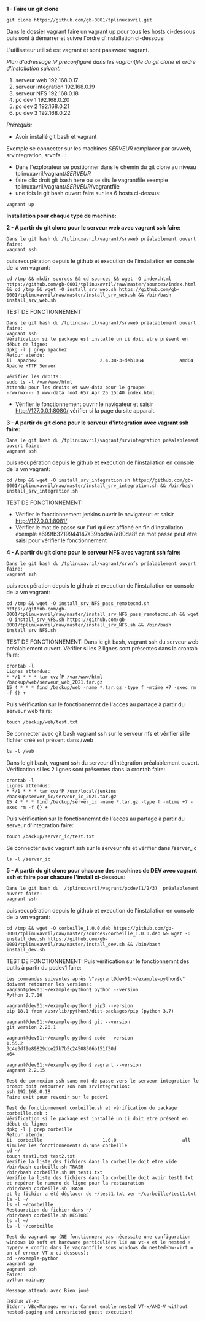 **1 - Faire un git clone**
```shell
git clone https://github.com/gb-0001/tplinuxavril.git
```

Dans le dossier vagrant faire un vagrant up pour tous les hosts ci-dessous puis sont à démarrer et suivre l'ordre d'installation ci-dessous:

L'utilisateur utilisé est vagrant et sont password vagrant.

*Plan d'adressage IP préconfiguré dans les vagrantfile du git clone et ordre d'installation suivant:*
1. serveur web 192.168.0.17
2. serveur integration 192.168.0.19
3. serveur NFS 192.168.0.18
4. pc dev 1 192.168.0.20
5. pc dev 2 192.168.0.21
6. pc dev 3 192.168.0.22

*Prérequis:*
- Avoir installé git bash et vagrant


Exemple se connecter sur les machines *SERVEUR* remplacer par srvweb, srvintegration, srvnfs...:
- Dans l'explorateur se positionner dans le chemin du git clone au niveau tplinuxavril/vagrant/*SERVEUR*
- faire clic droit git bash here ou se situ le vagrantfile exemple tplinuxavril/vagrant/*SERVEUR*/vagrantfile
- une fois le git bash ouvert faire sur les 6 hosts ci-dessus:
```shell
vagrant up
```



**Installation pour chaque type de machine:**

**2 - A partir du git clone pour le serveur web avec vagrant ssh faire:**
```shell
Dans le git bash du /tplinuxavril/vagrant/srvweb préalablement ouvert faire:
vagrant ssh
```
puis recupération depuis le github et execution de l'installation en console de la vm vagrant:
```shell
cd /tmp && mkdir sources && cd sources && wget -O index.html https://github.com/gb-0001/tplinuxavril/raw/master/sources/index.html && cd /tmp && wget -O install_srv_web.sh https://github.com/gb-0001/tplinuxavril/raw/master/install_srv_web.sh && /bin/bash install_srv_web.sh
```

TEST DE FONCTIONNEMENT:
```shell
Dans le git bash du /tplinuxavril/vagrant/srvweb préalablement ouvert faire:
vagrant ssh
Vérification si le package est installé un ii doit etre présent en début de ligne:
dpkg -l | grep apache2
Retour atendu:
ii  apache2                       2.4.38-3+deb10u4             amd64        Apache HTTP Server

Vérifier les droits:
sudo ls -l /var/www/html
Attendu pour les droits et www-data pour le groupe:
-rwxrwx--- 1 www-data root 657 Apr 25 15:40 index.html

```
- Vérifier le fonctionnement ouvrir le navigateur et saisir http://127.0.0.1:8080/ vérifier si la page du site apparait.


**3 - A partir du git clone pour le serveur d'integration avec vagrant ssh faire:**
```shell
Dans le git bash du /tplinuxavril/vagrant/srvintegration préalablement ouvert faire:
vagrant ssh
```
puis recupération depuis le github et execution de l'installation en console de la vm vagrant:
```shell
cd /tmp && wget -O install_srv_integration.sh https://github.com/gb-0001/tplinuxavril/raw/master/install_srv_integration.sh && /bin/bash install_srv_integration.sh
```
TEST DE FONCTIONNEMENT:
- Vérifier le fonctionnement jenkins ouvrir le navigateur: et saisir http://127.0.0.1:8081/
- Vérifier le mot de passe sur l'url qui est affiché en fin d'installation exemple a699fb3219944147a39bbdaa7a80da8f ce mot passe peut etre saisi pour vérifier le fonctionnement

**4 - A partir du git clone pour le serveur NFS avec vagrant ssh faire:**
```shell
Dans le git bash du /tplinuxavril/vagrant/srvnfs préalablement ouvert faire:
vagrant ssh
```
puis recupération depuis le github et execution de l'installation en console de la vm vagrant:
```shell
cd /tmp && wget -O install_srv_NFS_pass_remotecmd.sh https://github.com/gb-0001/tplinuxavril/raw/master/install_srv_NFS_pass_remotecmd.sh && wget -O install_srv_NFS.sh https://github.com/gb-0001/tplinuxavril/raw/master/install_srv_NFS.sh && /bin/bash install_srv_NFS.sh
```

TEST DE FONCTIONNEMENT:
Dans le git bash, vagrant ssh du serveur web préalablement ouvert.
Vérifier si les 2 lignes sont présentes dans la crontab faire:
```shell
crontab -l
Lignes attendus:
* */1 * * * tar cvzfP /var/www/html /backup/web/serveur_web_2021.tar.gz
15 4 * * * find /backup/web -name *.tar.gz -type f -mtime +7 -exec rm -f {} +
```

Puis vérification sur le fonctionnemnt de l'acces au partage à partir du serveur web faire:
```shell
touch /backup/web/test.txt
```

Se connecter avec git bash vagrant ssh sur le serveur nfs et vérifier si le fichier créé est présent dans /web
```shell
ls -l /web
```

Dans le git bash, vagrant ssh du serveur d'intégration préalablement ouvert.
Vérification si les 2 lignes sont présentes dans la crontab faire:
```shell
crontab -l
Lignes attendus:
* */1 * * * tar cvzfP /usr/local/jenkins /backup/server_ic/serveur_ic_2021.tar.gz
15 4 * * * find /backup/server_ic -name *.tar.gz -type f -mtime +7 -exec rm -f {} +
```
Puis vérification sur le fonctionnemnt de l'acces au partage à partir du serveur d'integration faire:
```shell
touch /backup/server_ic/test.txt
```

Se connecter avec vagrant ssh sur le serveur nfs et vérifier dans /server_ic
```shell
ls -l /server_ic
```


**5 - A partir du git clone pour chacune des machines de DEV avec vagrant ssh et faire pour chacune l'install ci-dessous:**
```shell
Dans le git bash du  /tplinuxavril/vagrant/pcdev(1/2/3)  préalablement ouvert faire:
vagrant ssh
```
puis recupération depuis le github et execution de l'installation en console de la vm vagrant:
```shell
cd /tmp && wget -O corbeille_1.0.0.deb https://github.com/gb-0001/tplinuxavril/raw/master/sources/corbeille_1.0.0.deb && wget -O install_dev.sh https://github.com/gb-0001/tplinuxavril/raw/master/install_dev.sh && /bin/bash install_dev.sh
```

TEST DE FONCTIONNEMENT:
Puis vérification sur le fonctionnemnt des outils à partir du pcdev1 faire:
```shell
Les commandes suivantes après \"vagrant@dev01:~/example-python$\" doivent retourner les versions:
vagrant@dev01:~/example-python$ python --version
Python 2.7.16

vagrant@dev01:~/example-python$ pip3 --version
pip 18.1 from /usr/lib/python3/dist-packages/pip (python 3.7)

vagrant@dev01:~/example-python$ git --version
git version 2.20.1

vagrant@dev01:~/example-python$ code --version
1.55.2
3c4e3df9e89829dce27b7b5c24508306b151f30d
x64

vagrant@dev01:~/example-python$ vagrant --version
Vagrant 2.2.15

Test de connexion ssh sans mot de passe vers le serveur integration le prompt doit retourner son nom srvintegration:
ssh 192.168.0.18
Faire exit pour revenir sur le pcdev1

Test de fonctionnement corbeille.sh et vérification du package corbeille.deb :
Vérification si le package est installé un ii doit etre présent en début de ligne:
dpkg -l | grep corbeille
Retour atendu:
ii  corbeille                      1.0.0                        all          simuler les fonctionnements d\'une corbeille
cd ~/
touch test1.txt test2.txt
Verifie la liste des fichiers dans la corbeille doit etre vide
/bin/bash corbeille.sh TRASH
/bin/bash corbeille.sh RM test1.txt
Verifie la liste des fichiers dans la corbeille doit avoir test1.txt et repérer le numero de ligne pour la restauration
/bin/bash corbeille.sh TRASH
et le fichier a été déplacer de ~/test1.txt ver ~/corbeille/test1.txt
ls -l ~/
ls -l ~/corbeille
Restauration du fichier dans ~/
/bin/bash corbeille.sh RESTORE
ls -l ~/
ls -l ~/corbeille

Test du vagrant up (NE fonctionnera pas nécessite une configuration windows 10 soft et hardware particulière lié au vt-x et le nested + hyperv + config dans le vagrantfile sous windows du nested-hw-virt = on cf erreur VT-x ci-dessous):
cd ~/exemple-python
vagrant up
vagrant ssh
Faire:
python main.py

Message attendu avec Bien joué

ERREUR VT-X:
Stderr: VBoxManage: error: Cannot enable nested VT-x/AMD-V without nested-paging and unresricted guest execution!
```

